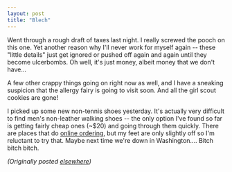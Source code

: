```yaml
---
layout: post
title: "Blech"
---
```




<p>Went through a rough draft of taxes last night. I really screwed the pooch on this one. Yet another reason why I'll never work for myself again -- these "little details" just get ignored or pushed off again and again until they become ulcerbombs. Oh well, it's just money, albeit money that we don't have...</p>

<p>A few other crappy things going on right now as well, and I have a sneaking suspicion that the allergy fairy is going to visit soon. And all the girl scout cookies are gone!</p>

<p>I picked up some new non-tennis shoes yesterday. It's actually very difficult to find men's non-leather walking shoes -- the only option I've found so far is getting fairly cheap ones (~$20) and going through them quickly. There are places that do <a href="http://www.pangeaveg.com/">online ordering</a>, but my feet are only slightly off so I'm reluctant to try that. Maybe next time we're down in Washington.... Bitch bitch bitch.</p>

<p>
<p><em>(Originally posted <a href="http://use.perl.org/~lachoy/journal/3510">elsewhere</a>)</em></p>


